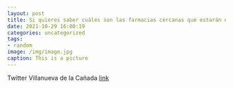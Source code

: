 ```yaml
---
layout: post
title: Si quieres saber cuáles son las farmacias cercanas que estarán de guardia este PuenteTodosLosSantos y durante el mes de noviem...
date: 2021-10-29 16:00:19
categories: uncategorized
tags:
- random
image: /img/image.jpg
caption: This is a picture
---
```

Twitter Villanueva de la Cañada [link](https://twitter.com/AytoVDLCanada/status/1454063130288574467)
